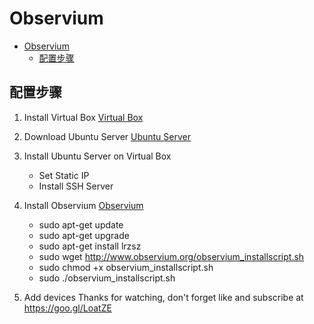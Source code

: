 <!--
 * @Description: 
 * @Author: alphapenng
 * @Github: 
 * @Date: 2021-08-31 09:45:35
 * @LastEditors: alphapenng
 * @LastEditTime: 2023-01-15 21:40:10
 * @FilePath: /balabala/content/private/Observium.md
-->

# Observium

- [Observium](#observium)
  - [配置步骤](#配置步骤)

## 配置步骤

1. Install Virtual Box
 [Virtual Box](https://www.virtualbox.org/wiki/Downloads)

2. Download Ubuntu Server
 [Ubuntu Server](https://ubuntu.com/download/server)

3. Install Ubuntu Server on Virtual Box
     - Set Static IP
     - Install SSH Server

4. Install Observium
 [Observium](https://docs.observium.org/install_debian)

     - sudo apt-get update
     - sudo apt-get upgrade
     - sudo apt-get install lrzsz
     - sudo wget <http://www.observium.org/observium_installscript.sh>
     - sudo chmod +x observium_installscript.sh
     - sudo ./observium_installscript.sh

5. Add devices
Thanks for watching, don't forget like and subscribe at <https://goo.gl/LoatZE>
